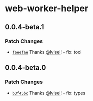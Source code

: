 # web-worker-helper

## 0.0.4-beta.1

### Patch Changes

- [`f6eefae`](https://github.com/lvisei/web-worker-helper/commit/f6eefaec7e4e85a18ccabaa628f48446f409e72c) Thanks [@lvisei](https://github.com/lvisei)! - fix: tool

## 0.0.4-beta.0

### Patch Changes

- [`b3f45bc`](https://github.com/lvisei/web-worker-helper/commit/b3f45bcbfec186c2c1db6b84afb38f2f6bea45d3) Thanks [@lvisei](https://github.com/lvisei)! - fix: types
